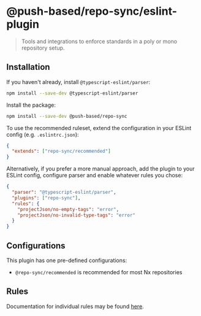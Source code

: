 # @push-based/repo-sync/eslint-plugin

> Tools and integrations to enforce standards in a poly or mono repository setup.

## Installation

If you haven't already, install `@typescript-eslint/parser`:

```bash
npm install --save-dev @typescript-eslint/parser
```

Install the package:

```bash
npm install --save-dev @push-based/repo-sync
```

To use the recommended ruleset, extend the configuration in your ESLint config (e.g. `.eslintrc.json`):

```json
{
  "extends": ["repo-sync/recommended"]
}
```

Alternatively, if you prefer a more manual approach, add the plugin to your ESLint config, configure parser and enable whatever rules you chose:

```json
{
  "parser": "@typescript-eslint/parser",
  "plugins": ["repo-sync"],
  "rules": {
    "projectJson/no-empty-tags": "error",
    "projectJson/no-invalid-type-tags": "error"
  }
}
```

## Configurations

This plugin has one pre-defined configurations:

- `@repo-sync/recommended` is recommended for most Nx repositories

## Rules

Documentation for individual rules may be found [here](https://rx-angular.io/docs/eslint-plugin/rules).
